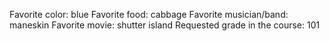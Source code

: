 Favorite color: blue 
Favorite food: cabbage
Favorite musician/band: maneskin 
Favorite movie: shutter island
Requested grade in the course: 101 
